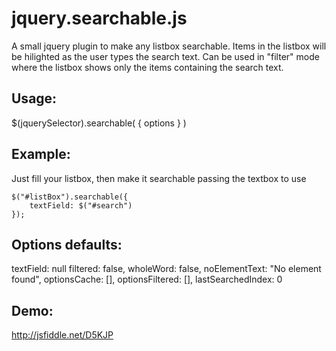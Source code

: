 jquery.searchable.js
====================

A small jquery plugin to make any listbox searchable. Items in the listbox will be hilighted as the user types the search text. Can be used in "filter" mode where the listbox shows only the items containing the search text.

Usage:
------
$(jquerySelector).searchable( { options } )

Example:
--------
Just fill your listbox, then make it searchable passing the textbox to use 

	$("#listBox").searchable({
 		textField: $("#search")
	});

Options defaults:
-----------------

textField: null
filtered: false,
wholeWord: false,
noElementText: "No element found",
optionsCache: [],
optionsFiltered: [],
lastSearchedIndex: 0

Demo: 
-----
http://jsfiddle.net/D5KJP